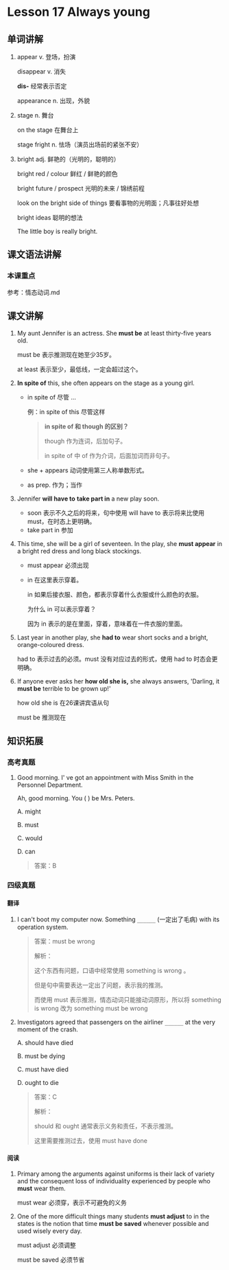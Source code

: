 # Lesson 17 Always young

## 单词讲解

1. appear v. 登场，扮演

   disappear v. 消失

   **dis-** 经常表示否定

   appearance n. 出现，外貌



2. stage n. 舞台

   on the stage 在舞台上

   stage fright n. 怯场（演员出场前的紧张不安）



3. bright adj. 鲜艳的（光明的，聪明的）

   bright red / colour 鲜红 / 鲜艳的颜色

   bright future / prospect  光明的未来 / 锦绣前程

   look on the bright side of things 要看事物的光明面；凡事往好处想

   bright ideas 聪明的想法

   The little boy is really bright.



## 课文语法讲解

### 本课重点

参考：情态动词.md



## 课文讲解

1. My aunt Jennifer is an actress. She **must be** at least thirty-five years old.

   must be 表示推测现在她至少35岁。

   at least 表示至少，最低线，一定会超过这个。



2. **In spite of** this, she often appears on the stage as a young girl.

   - in spite of 尽管 ...

     例：in spite of this 尽管这样

     > **in spite of 和 though 的区别？**
     >
     > though 作为连词，后加句子。
     >
     > in spite of 中 of 作为介词，后面加词而非句子。

   - she + appears 动词使用第三人称单数形式。

   - as prep. 作为；当作



3. Jennifer **will have to** **take part in** a new play soon.
   - soon 表示不久之后的将来，句中使用 will have to 表示将来比使用 must，在时态上更明确。
   - take part in 参加



4. This time, she will be a girl of seventeen. In the play, she **must appear** in a bright red dress and long black stockings.

   - must appear 必须出现

   - in 在这里表示穿着。

     in 如果后接衣服、颜色，都表示穿着什么衣服或什么颜色的衣服。

     为什么 in 可以表示穿着？

     因为 in 表示的是在里面，穿着，意味着在一件衣服的里面。



5. Last year in another play, she **had to** wear short socks and a bright, orange-coloured dress. 

   had to 表示过去的必须。must 没有对应过去的形式，使用 had to 时态会更明确。



6. If anyone ever asks her **how old she is,** she always answers, 'Darling, it **must be** terrible to be grown up!'

   how old she is  在26课讲宾语从句

   must be 推测现在





## 知识拓展



### 高考真题

1. Good morning. I' ve got an appointment with Miss Smith in the Personnel Department.

   Ah, good morning. You (  ) be Mrs. Peters.

   A. might

   B. must

   C. would

   D. can

   > 答案：B



### 四级真题

#### 翻译

1. I can't boot my computer now. Something `______` (一定出了毛病) with its operation system.

   > 答案：must be wrong
   >
   > 解析：
   >
   > 这个东西有问题，口语中经常使用 something is wrong 。
   >
   > 但是句中需要表达一定出了问题，表示我的推测。
   >
   > 而使用 must 表示推测，情态动词只能接动词原形，所以将 something is wrong 改为 something must be wrong



2. Investigators agreed that passengers on the airliner `______` at the very moment of the crash.

   A. should have died

   B. must be dying

   C. must have died

   D. ought to die

   > 答案：C
   >
   > 解析：
   >
   > should 和 ought 通常表示义务和责任，不表示推测。
   >
   > 这里需要推测过去，使用 must have done



#### 阅读

1. Primary among the arguments against uniforms is their lack of variety and the consequent loss of individuality experienced by people who **must** wear them.

   must wear 必须穿，表示不可避免的义务

   

2. One of the more difficult things many students **must adjust** to in the states is the notion that time **must be saved** whenever possible and used wisely every day.

   must adjust 必须调整

   must be saved 必须节省















